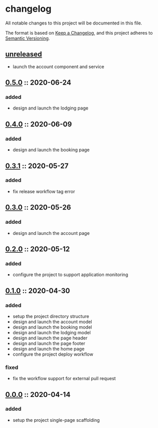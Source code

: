 # changelog

All notable changes to this project will be documented in this file.

The format is based on [Keep a Changelog][changelog],
and this project adheres to [Semantic Versioning][semver].

## [unreleased]

- launch the account component and service

## [0.5.0] :: 2020-06-24

### added

- design and launch the lodging page

## [0.4.0] :: 2020-06-09

### added

- design and launch the booking page

## [0.3.1] :: 2020-05-27

### added

- fix release workflow tag error

## [0.3.0] :: 2020-05-26

### added

- design and launch the account page

## [0.2.0] :: 2020-05-12

### added

- configure the project to support application monitoring

## [0.1.0] :: 2020-04-30

### added

- setup the project directory structure
- design and launch the account model
- design and launch the booking model
- design and launch the lodging model
- design and launch the page header
- design and launch the page footer
- design and launch the home page
- configure the project deploy workflow

### fixed

- fix the workflow support for external pull request

## [0.0.0] :: 2020-04-14

### added

- setup the project single-page scaffolding

[0.5.0]: https://github.com/rvtr/rvtr-app-campsite/tree/0.5.0 '0.5.0'
[0.4.0]: https://github.com/rvtr/rvtr-app-campsite/tree/0.4.0 '0.4.0'
[0.3.1]: https://github.com/rvtr/rvtr-app-campsite/tree/0.3.1 '0.3.1'
[0.3.0]: https://github.com/rvtr/rvtr-app-campsite/tree/0.3.0 '0.3.0'
[0.2.0]: https://github.com/rvtr/rvtr-app-campsite/tree/0.2.0 '0.2.0'
[0.1.0]: https://github.com/rvtr/rvtr-app-campsite/tree/0.1.0 '0.1.0'
[0.0.0]: https://github.com/rvtr/rvtr-app-campsite/tree/0.0.0 '0.0.0'
[changelog]: https://keepachangelog.com/en/1.0.0/ 'keep a changelog'
[semver]: https://semver.org/spec/v2.0.0.html 'semantic versioning'
[unreleased]: https://github.com/rvtr/rvtr-app-campsite/tree/master 'unreleased'
